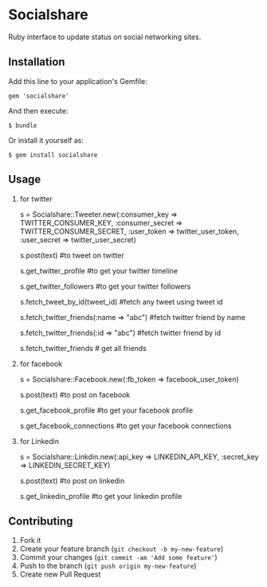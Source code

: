 # Socialshare

Ruby interface to update status on social networking sites.

## Installation

Add this line to your application's Gemfile:

    gem 'socialshare'

And then execute:

    $ bundle

Or install it yourself as:

    $ gem install socialshare

## Usage

1) for twitter

    s = Socialshare::Tweeter.new(:consumer_key => TWITTER_CONSUMER_KEY, 
                            :consumer_secret => TWITTER_CONSUMER_SECRET,
                            :user_token => twitter_user_token, 
                            :user_secret => twitter_user_secret)

    s.post(text)                              #to tweet on twitter

    s.get_twitter_profile                     #to get your twitter timeline

    s.get_twitter_followers                   #to get your twitter followers

    s.fetch_tweet_by_id(tweet_id)             #fetch any tweet using tweet id

    s.fetch_twitter_friends(:name => "abc")   #fetch twitter friend by name

    s.fetch_twitter_friends(:id => "abc")     #fetch twitter friend by id

    s.fetch_twitter_friends                   # get all friends

2) for facebook

    s = Socialshare::Facebook.new(:fb_token => facebook_user_token)

    s.post(text)                              #to post on facebook

    s.get_facebook_profile                    #to get your facebook profile  

    s.get_facebook_connections                #to get your facebook connections

3) for Linkedin

    s = Socialshare::Linkdin.new(:api_key => LINKEDIN_API_KEY, :secret_key => LINKEDIN_SECRET_KEY)

    s.post(text)                              #to post on linkedin

    s.get_linkedin_profile                    #to get your linkedin profile  

## Contributing

1. Fork it
2. Create your feature branch (`git checkout -b my-new-feature`)
3. Commit your changes (`git commit -am 'Add some feature'`)
4. Push to the branch (`git push origin my-new-feature`)
5. Create new Pull Request
